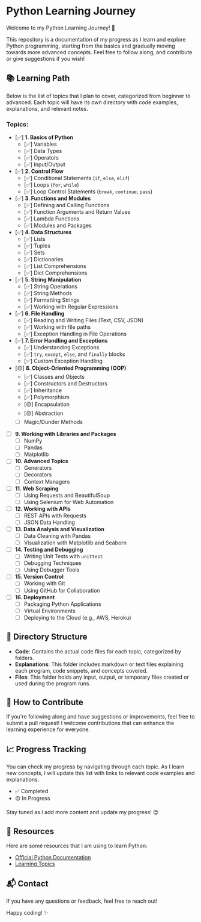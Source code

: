 # Python Learning Journey

Welcome to my Python Learning Journey! 🚀

This repository is a documentation of my progress as I learn and explore Python programming, starting from the basics and gradually moving towards more advanced concepts. Feel free to follow along, and contribute or give suggestions if you wish!

## 📚 Learning Path

Below is the list of topics that I plan to cover, categorized from beginner to advanced. Each topic will have its own directory with code examples, explanations, and relevant notes.

### Topics:
- [✅] **1. Basics of Python**
  - [✅] Variables
  - [✅] Data Types
  - [✅] Operators
  - [✅] Input/Output
- [✅] **2. Control Flow**
  - [✅] Conditional Statements (`if`, `else`, `elif`)
  - [✅] Loops (`for`, `while`)
  - [✅] Loop Control Statements (`break`, `continue`, `pass`)
- [✅] **3. Functions and Modules**
  - [✅] Defining and Calling Functions
  - [✅] Function Arguments and Return Values
  - [✅] Lambda Functions
  - [✅] Modules and Packages
- [✅] **4. Data Structures**
  - [✅] Lists
  - [✅] Tuples
  - [✅] Sets
  - [✅] Dictionaries
  - [✅] List Comprehensions
  - [✅] Dict Comprehensions
- [✅] **5. String Manipulation**
  - [✅] String Operations
  - [✅] String Methods
  - [✅] Formatting Strings
  - [✅] Working with Regular Expressions
- [✅] **6. File Handling**
  - [✅] Reading and Writing Files (Text, CSV, JSON)
  - [✅] Working with file paths
  - [✅] Exception Handling in File Operations
- [✅] **7. Error Handling and Exceptions**
  - [✅] Understanding Exceptions
  - [✅] `try`, `except`, `else`, and `finally` blocks
  - [✅] Custom Exception Handling
- [🟡] **8. Object-Oriented Programming (OOP)**
  - [✅] Classes and Objects
  - [✅] Constructors and Destructors
  - [✅] Inheritance
  - [✅] Polymorphism
  - [🟡] Encapsulation
  - [🟡] Abstraction
  - [ ] Magic/Dunder Methods
- [ ] **9. Working with Libraries and Packages**
  - [ ] NumPy
  - [ ] Pandas
  - [ ] Matplotlib
- [ ] **10. Advanced Topics**
  - [ ] Generators
  - [ ] Decorators
  - [ ] Context Managers
- [ ] **11. Web Scraping**
  - [ ] Using Requests and BeautifulSoup
  - [ ] Using Selenium for Web Automation
- [ ] **12. Working with APIs**
  - [ ] REST APIs with Requests
  - [ ] JSON Data Handling
- [ ] **13. Data Analysis and Visualization**
  - [ ] Data Cleaning with Pandas
  - [ ] Visualization with Matplotlib and Seaborn
- [ ] **14. Testing and Debugging**
  - [ ] Writing Unit Tests with `unittest`
  - [ ] Debugging Techniques
  - [ ] Using Debugger Tools
- [ ] **15. Version Control**
  - [ ] Working with Git
  - [ ] Using GitHub for Collaboration
- [ ] **16. Deployment**
  - [ ] Packaging Python Applications
  - [ ] Virtual Environments
  - [ ] Deploying to the Cloud (e.g., AWS, Heroku)
  
## 📂 Directory Structure

- **Code**: Contains the actual code files for each topic, categorized by folders.
- **Explanations**: This folder includes markdown or text files explaining each program, code snippets, and concepts covered.
- **Files**: This folder holds any input, output, or temporary files created or used during the program runs.

## 🚀 How to Contribute

If you're following along and have suggestions or improvements, feel free to submit a pull request! I welcome contributions that can enhance the learning experience for everyone.

## 📈 Progress Tracking

You can check my progress by navigating through each topic. As I learn new concepts, I will update this list with links to relevant code examples and explanations.

- ✅ Completed
- 🟡 In Progress

Stay tuned as I add more content and update my progress! 😊

## 🔗 Resources

Here are some resources that I am using to learn Python:
- [Official Python Documentation](https://docs.python.org/3/)
- [Learning Topics](https://chatgpt.com/)

## 📬 Contact

If you have any questions or feedback, feel free to reach out!

Happy coding! ✨
